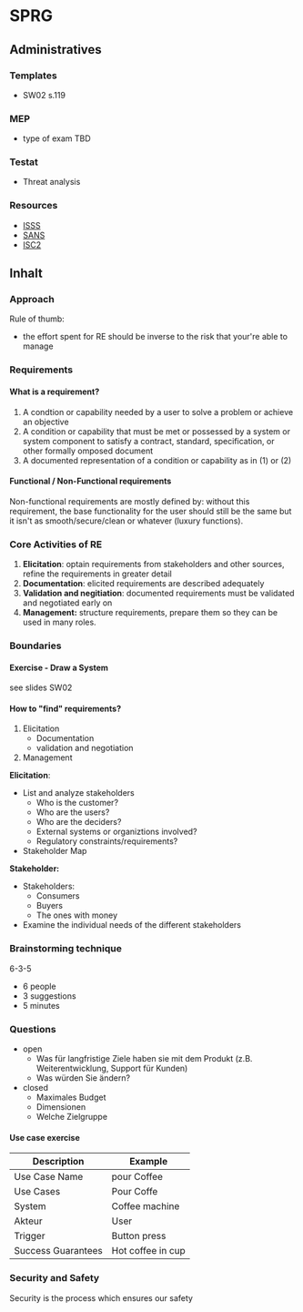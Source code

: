 # SPRG

## Administratives

### Templates

- SW02 s.119

### MEP

- type of exam TBD

### Testat

- Threat analysis

### Resources

- [ISSS](https://www.isss.ch/de/)
- [SANS](https://www.sans.org)
- [ISC2](https://www.isc2.org)

## Inhalt

### Approach

Rule of thumb:

- the effort spent for RE should be inverse to the risk that your're able to manage

### Requirements

#### What is a requirement?

1. A condtion or capability needed by a user to solve a problem or achieve an objective
2. A condition or capability that must be met or possessed by a system or system component to satisfy a contract, standard, specification, or other formally omposed document
3. A documented representation of a condition or capability as in (1) or (2)

#### Functional / Non-Functional requirements

Non-functional requirements are mostly defined by: without this requirement, the base functionality for the user should still be the same but it isn't as smooth/secure/clean or whatever (luxury functions).

### Core Activities of RE

1. **Elicitation**: optain requirements from stakeholders and other sources, refine the requirements in greater detail
2. **Documentation**: elicited requirements are described adequately
3. **Validation and negitiation**: documented requirements must be validated and negotiated early on
4. **Management:** structure requirements, prepare them so they can be used in many roles.

### Boundaries

#### Exercise - Draw a System

see slides SW02

#### How to "find" requirements?

1. Elicitation
   - Documentation
   - validation and negotiation
2. Management

**Elicitation**:

- List and analyze stakeholders
  - Who is the customer?
  - Who are the users?
  - Who are the deciders?
  - External systems or organiztions involved?
  - Regulatory constraints/requirements?
- Stakeholder Map

**Stakeholder:**

- Stakeholders:
  - Consumers
  - Buyers
  - The ones with money
- Examine the individual needs of the different stakeholders

### Brainstorming technique

6-3-5

- 6 people
- 3 suggestions
- 5 minutes

### Questions

- open
  - Was für langfristige Ziele haben sie mit dem Produkt (z.B. Weiterentwicklung, Support für Kunden)
  - Was würden Sie ändern?
- closed
  - Maximales Budget
  - Dimensionen
  - Welche Zielgruppe

#### Use case exercise

| Description        | Example           |
| ------------------ | ----------------- |
| Use Case Name      | pour Coffee       |
| Use Cases          | Pour Coffe        |
| System             | Coffee machine    |
| Akteur             | User              |
| Trigger            | Button press      |
| Success Guarantees | Hot coffee in cup |

### Security and Safety

Security is the process which ensures our safety
